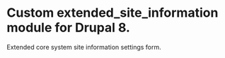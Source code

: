 # Custom extended_site_information module for Drupal 8.
Extended core system site information settings form.
